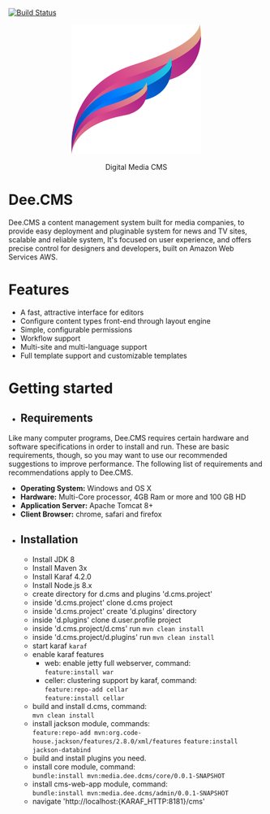 [![Build Status](https://semaphoreci.com/api/v1/anasaswad/d-cms/branches/master/shields_badge.svg)](https://semaphoreci.com/anasaswad/d-cms)

<p align="center">
    <img height="256" width="256" src="https://raw.githubusercontent.com/alaan-tv/d.cms/master/cms-web-app/src/main/front-end/public/logo.png">
  <p align="center">Digital Media CMS</p>
</p>

# Dee.CMS
Dee.CMS a content management system built for media companies, to provide easy deployment and pluginable system for news and TV sites, scalable and reliable system, It's focused on user experience, and offers precise control for designers and developers, built on Amazon Web Services AWS.
# Features
* A fast, attractive interface for editors
* Configure content types front-end through layout engine
* Simple, configurable permissions
* Workflow support
* Multi-site and multi-language support
* Full template support and customizable templates


# Getting started
* ## Requirements
 Like many computer programs, Dee.CMS requires certain hardware and software specifications in order to install and run. These are basic requirements, though, so you may want to use our recommended suggestions to improve performance. The following list of requirements and recommendations apply to Dee.CMS.
  * **Operating System:** Windows and OS X
  * **Hardware:** Multi-Core processor, 4GB Ram or more and 100 GB HD
  * **Application Server:** Apache Tomcat 8+
  * **Client Browser:** chrome, safari and firefox
* ## Installation
  * Install JDK 8
  * Install Maven 3x
  * Install Karaf 4.2.0
  * Install Node.js 8.x
  * create directory for d.cms and plugins 'd.cms.project'
  * inside 'd.cms.project' clone d.cms project
  * inside 'd.cms.project' create 'd.plugins' directory
  * inside 'd.plugins' clone d.user.profile project
  * inside 'd.cms.project/d.cms' run ``mvn clean install``
  * inside 'd.cms.project/d.plugins' run ``mvn clean install``
  * start karaf ``karaf``
  * enable karaf features
    * web: enable jetty full webserver, command:<br/>
        ``feature:install war``
    * celler: clustering support by karaf, command: <br/>
    ``feature:repo-add cellar``<br/>
    ``feature:install cellar``
  * build and install d.cms, command:<br/>
    ``mvn clean install``
  * install jackson module, commands:<br/>
    ``feature:repo-add mvn:org.code-house.jackson/features/2.8.0/xml/features``
    ``feature:install jackson-databind``
  * build and install plugins you need.
  * install core module, command:<br/>
      ``bundle:install mvn:media.dee.dcms/core/0.0.1-SNAPSHOT``
  * install cms-web-app module, command:<br/>
    ``bundle:install mvn:media.dee.dcms/admin/0.0.1-SNAPSHOT``
  * navigate 'http://localhost:{KARAF_HTTP:8181}/cms'